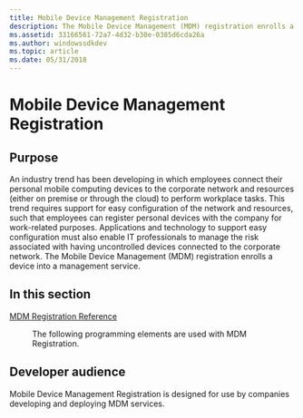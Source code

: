 ```yaml
---
title: Mobile Device Management Registration
description: The Mobile Device Management (MDM) registration enrolls a device into a management service.
ms.assetid: 33166561-72a7-4d32-b30e-0385d6cda26a
ms.author: windowssdkdev
ms.topic: article
ms.date: 05/31/2018
---
```


# Mobile Device Management Registration

## Purpose

An industry trend has been developing in which employees connect their personal mobile computing devices to the corporate network and resources (either on premise or through the cloud) to perform workplace tasks. This trend requires support for easy configuration of the network and resources, such that employees can register personal devices with the company for work-related purposes. Applications and technology to support easy configuration must also enable IT professionals to manage the risk associated with having uncontrolled devices connected to the corporate network. The Mobile Device Management (MDM) registration enrolls a device into a management service.

## In this section

<dl> <dt>

[MDM Registration Reference](mdm-registration-reference.md)
</dt> <dd>

The following programming elements are used with MDM Registration.

</dd> </dl>

## Developer audience

Mobile Device Management Registration is designed for use by companies developing and deploying MDM services.

 

 





